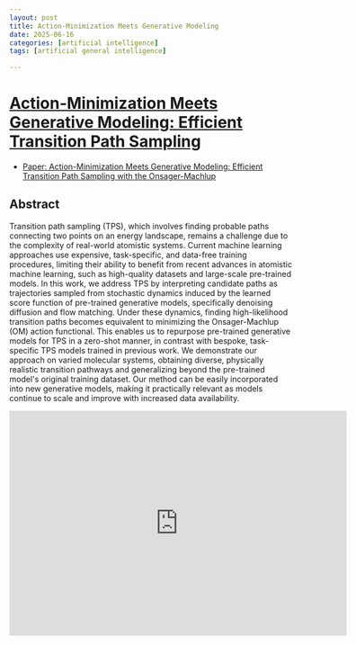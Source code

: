 ```yaml
---
layout: post
title: Action-Minimization Meets Generative Modeling 
date: 2025-06-16
categories: [artificial intelligence]
tags: [artificial general intelligence]

---
```


# [Action-Minimization Meets Generative Modeling: Efficient Transition Path Sampling](https://www.youtube.com/watch?v=YAWo8gKi7b4) 

* [Paper: Action-Minimization Meets Generative Modeling: Efficient Transition Path Sampling with the Onsager-Machlup](https://arxiv.org/abs/2504.18506)


## Abstract


Transition path sampling (TPS), which involves finding probable paths connecting two points on an energy landscape, remains a challenge due to the complexity of real-world atomistic systems. Current machine learning approaches use expensive, task-specific, and data-free training procedures, limiting their ability to benefit from recent advances in atomistic machine learning, such as high-quality datasets and large-scale pre-trained models. In this work, we address TPS by interpreting candidate paths as trajectories sampled from stochastic dynamics induced by the learned score function of pre-trained generative models, specifically denoising diffusion and flow matching. Under these dynamics, finding high-likelihood transition paths becomes equivalent to minimizing the Onsager-Machlup (OM) action functional. This enables us to repurpose pre-trained generative models for TPS in a zero-shot manner, in contrast with bespoke, task-specific TPS models trained in previous work. We demonstrate our approach on varied molecular systems, obtaining diverse, physically realistic transition pathways and generalizing beyond the pre-trained model's original training dataset. Our method can be easily incorporated into new generative models, making it practically relevant as models continue to scale and improve with increased data availability.

<iframe width="600" height="400" src="https://www.youtube.com/embed/YAWo8gKi7b4?si=ETVuXtlzGhdf5DBh" title="YouTube video player" frameborder="0" allow="accelerometer; autoplay; clipboard-write; encrypted-media; gyroscope; picture-in-picture; web-share" referrerpolicy="strict-origin-when-cross-origin" allowfullscreen></iframe>